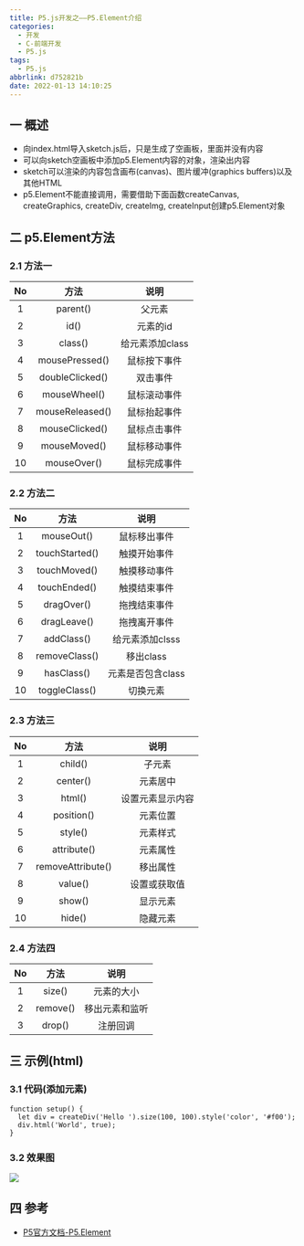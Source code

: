 ```yaml
---
title: P5.js开发之——P5.Element介绍
categories:
  - 开发
  - C-前端开发
  - P5.js
tags:
  - P5.js
abbrlink: d752821b
date: 2022-01-13 14:10:25
---
```

## 一 概述

* 向index.html导入sketch.js后，只是生成了空画板，里面并没有内容
* 可以向sketch空画板中添加p5.Element内容的对象，渲染出内容
* sketch可以渲染的内容包含画布(canvas)、图片缓冲(graphics buffers)以及其他HTML
* p5.Element不能直接调用，需要借助下面函数createCanvas, createGraphics, createDiv, createImg, createInput创建p5.Element对象

<!--more-->

## 二 p5.Element方法

### 2.1 方法一

|  No  |      方法       |      说明       |
| :--: | :-------------: | :-------------: |
|  1   |    parent()     |     父元素      |
|  2   |      id()       |    元素的id     |
|  3   |     class()     | 给元素添加class |
|  4   | mousePressed()  |  鼠标按下事件   |
|  5   | doubleClicked() |    双击事件     |
|  6   |  mouseWheel()   |  鼠标滚动事件   |
|  7   | mouseReleased() |  鼠标抬起事件   |
|  8   | mouseClicked()  |  鼠标点击事件   |
|  9   |  mouseMoved()   |  鼠标移动事件   |
|  10  |   mouseOver()   |  鼠标完成事件   |

### 2.2 方法二

|  No  |      方法      |       说明        |
| :--: | :------------: | :---------------: |
|  1   |   mouseOut()   |   鼠标移出事件    |
|  2   | touchStarted() |   触摸开始事件    |
|  3   |  touchMoved()  |   触摸移动事件    |
|  4   |  touchEnded()  |   触摸结束事件    |
|  5   |   dragOver()   |   拖拽结束事件    |
|  6   |  dragLeave()   |   拖拽离开事件    |
|  7   |   addClass()   |  给元素添加clsss  |
|  8   | removeClass()  |     移出class     |
|  9   |   hasClass()   | 元素是否包含class |
|  10  | toggleClass()  |     切换元素      |

### 2.3 方法三

|  No  |       方法        |       说明       |
| :--: | :---------------: | :--------------: |
|  1   |      child()      |      子元素      |
|  2   |     center()      |     元素居中     |
|  3   |      html()       | 设置元素显示内容 |
|  4   |    position()     |     元素位置     |
|  5   |      style()      |     元素样式     |
|  6   |    attribute()    |     元素属性     |
|  7   | removeAttribute() |     移出属性     |
|  8   |      value()      |   设置或获取值   |
|  9   |      show()       |     显示元素     |
|  10  |      hide()       |     隐藏元素     |

### 2.4 方法四

|  No  |   方法   |      说明      |
| :--: | :------: | :------------: |
|  1   |  size()  |   元素的大小   |
|  2   | remove() | 移出元素和监听 |
|  3   |  drop()  |    注册回调    |

## 三 示例(html)

### 3.1 代码(添加元素)

```
function setup() {
  let div = createDiv('Hello ').size(100, 100).style('color', '#f00');
  div.html('World', true);
}
```

### 3.2 效果图

![][1]

## 四 参考

* [P5官方文档-P5.Element](https://p5js.org/zh-Hans/reference/#/p5.Element)


[1]:https://jsd.onmicrosoft.cn/gh/PGzxc/CDN/blog-p5js/p5js-p5element-html-example.png